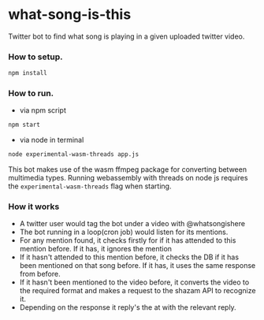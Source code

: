 # what-song-is-this
Twitter bot to find what song is playing in a given uploaded twitter video.

### How to setup.
```sh
npm install
```

### How to run.
- via npm script
```sh
npm start
```

- via node in terminal
```sh
node experimental-wasm-threads app.js
```

This bot makes use of the wasm ffmpeg package for converting between multimedia types. Running webassembly with threads on node js requires the `experimental-wasm-threads` flag when starting.

### How it works
- A twitter user would tag the bot under a video with @whatsongishere
- The bot running in a loop(cron job) would listen for its mentions. 
- For any mention found, it checks firstly for if it has attended to this mention before. If it has, it ignores the mention
- If it hasn't attended to this mention before, it checks the DB if it has been mentioned on that song before. If it has, it uses the same response from before.
- If it hasn't been mentioned to the video before, it converts the video to the required format and makes a request to the shazam API to recognize it.
- Depending on the response it reply's the at with the relevant reply.
